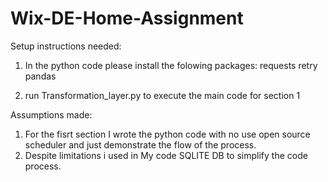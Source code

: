 # Wix-DE-Home-Assignment
Setup instructions needed:
1. In the python code please install the folowing packages:
requests
retry
pandas

2. run Transformation_layer.py to execute the main code for section 1

Assumptions made:
1. For the fisrt section I wrote the python code with no use open source scheduler and just demonstrate the flow of the process.
2. Despite limitations i used in My code SQLITE DB to simplify the code process.
